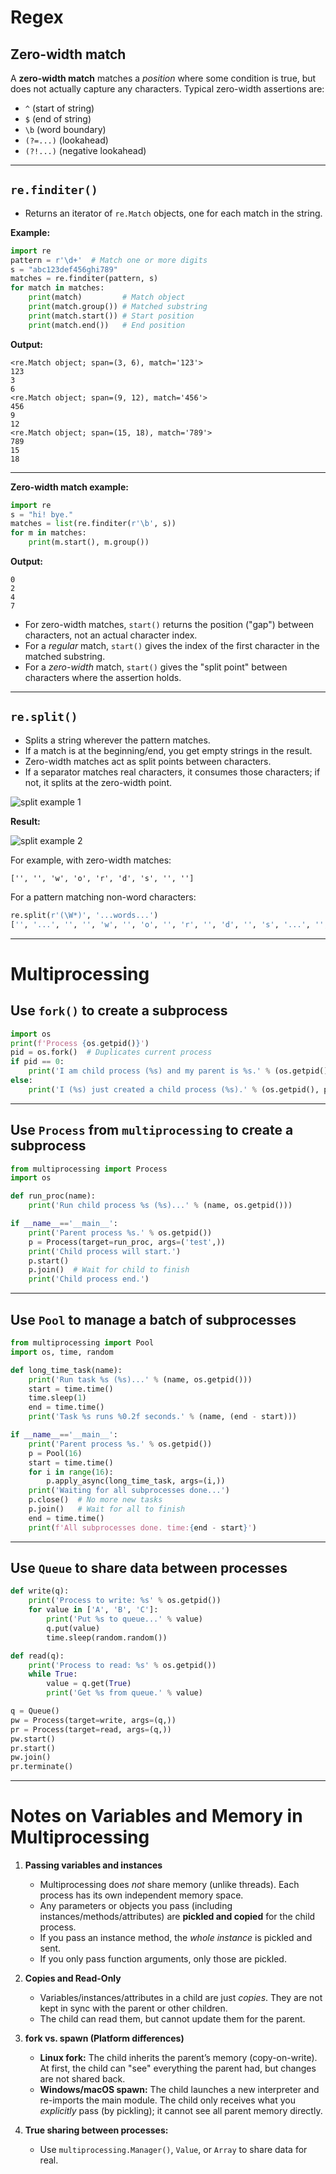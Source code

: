 # Regex

## Zero-width match

A **zero-width match** matches a *position* where some condition is true, but does not actually capture any characters. Typical zero-width assertions are:

* `^` (start of string)
* `$` (end of string)
* `\b` (word boundary)
* `(?=...)` (lookahead)
* `(?!...)` (negative lookahead)

---

## `re.finditer()`

* Returns an iterator of `re.Match` objects, one for each match in the string.

**Example:**

```python
import re
pattern = r'\d+'  # Match one or more digits
s = "abc123def456ghi789"
matches = re.finditer(pattern, s)
for match in matches:
    print(match)         # Match object
    print(match.group()) # Matched substring
    print(match.start()) # Start position
    print(match.end())   # End position
```

**Output:**

```
<re.Match object; span=(3, 6), match='123'>
123
3
6
<re.Match object; span=(9, 12), match='456'>
456
9
12
<re.Match object; span=(15, 18), match='789'>
789
15
18
```

---

**Zero-width match example:**

```python
import re
s = "hi! bye."
matches = list(re.finditer(r'\b', s))
for m in matches:
    print(m.start(), m.group())
```

**Output:**

```
0
2
4
7
```

* For zero-width matches, `start()` returns the position ("gap") between characters, not an actual character index.
* For a *regular* match, `start()` gives the index of the first character in the matched substring.
* For a *zero-width* match, `start()` gives the "split point" between characters where the assertion holds.

---

## `re.split()`

* Splits a string wherever the pattern matches.
* If a match is at the beginning/end, you get empty strings in the result.
* Zero-width matches act as split points between characters.
* If a separator matches real characters, it consumes those characters; if not, it splits at the zero-width point.

![split example 1](1.png)

**Result:**

![split example 2](2.png)

For example, with zero-width matches:

```
['', '', 'w', 'o', 'r', 'd', 's', '', '']
```

For a pattern matching non-word characters:

```python
re.split(r'(\W*)', '...words...')
['', '...', '', '', 'w', '', 'o', '', 'r', '', 'd', '', 's', '...', '', '', '']
```

---

# Multiprocessing

## Use `fork()` to create a subprocess

```python
import os
print(f'Process {os.getpid()}')
pid = os.fork()  # Duplicates current process
if pid == 0:
    print('I am child process (%s) and my parent is %s.' % (os.getpid(), os.getppid()))
else:
    print('I (%s) just created a child process (%s).' % (os.getpid(), pid))
```

---

## Use `Process` from `multiprocessing` to create a subprocess

```python
from multiprocessing import Process
import os

def run_proc(name):
    print('Run child process %s (%s)...' % (name, os.getpid()))

if __name__=='__main__':
    print('Parent process %s.' % os.getpid())
    p = Process(target=run_proc, args=('test',))
    print('Child process will start.')
    p.start()
    p.join()  # Wait for child to finish
    print('Child process end.')
```

---

## Use `Pool` to manage a batch of subprocesses

```python
from multiprocessing import Pool
import os, time, random

def long_time_task(name):
    print('Run task %s (%s)...' % (name, os.getpid()))
    start = time.time()
    time.sleep(1)
    end = time.time()
    print('Task %s runs %0.2f seconds.' % (name, (end - start)))

if __name__=='__main__':
    print('Parent process %s.' % os.getpid())
    p = Pool(16)
    start = time.time()
    for i in range(16):
        p.apply_async(long_time_task, args=(i,))
    print('Waiting for all subprocesses done...')
    p.close()  # No more new tasks
    p.join()   # Wait for all to finish
    end = time.time()
    print(f'All subprocesses done. time:{end - start}')
```

---

## Use `Queue` to share data between processes

```python
def write(q):
    print('Process to write: %s' % os.getpid())
    for value in ['A', 'B', 'C']:
        print('Put %s to queue...' % value)
        q.put(value)
        time.sleep(random.random())

def read(q):
    print('Process to read: %s' % os.getpid())
    while True:
        value = q.get(True)
        print('Get %s from queue.' % value)

q = Queue()
pw = Process(target=write, args=(q,))
pr = Process(target=read, args=(q,))
pw.start()
pr.start()
pw.join()
pr.terminate()
```

---

# Notes on Variables and Memory in Multiprocessing

1. **Passing variables and instances**

   * Multiprocessing does *not* share memory (unlike threads). Each process has its own independent memory space.
   * Any parameters or objects you pass (including instances/methods/attributes) are **pickled and copied** for the child process.
   * If you pass an instance method, the *whole instance* is pickled and sent.
   * If you only pass function arguments, only those are pickled.

2. **Copies and Read-Only**

   * Variables/instances/attributes in a child are just *copies*. They are not kept in sync with the parent or other children.
   * The child can read them, but cannot update them for the parent.

3. **fork vs. spawn (Platform differences)**

   * **Linux fork:** The child inherits the parent’s memory (copy-on-write). At first, the child can "see" everything the parent had, but changes are not shared back.
   * **Windows/macOS spawn:** The child launches a new interpreter and re-imports the main module. The child only receives what you *explicitly* pass (by pickling); it cannot see all parent memory directly.

4. **True sharing between processes:**

   * Use `multiprocessing.Manager()`, `Value`, or `Array` to share data for real.
